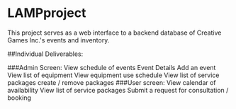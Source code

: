 # LAMPproject

This project serves as a web interface to a backend database of Creative Games Inc.'s events and inventory.


##Individual Deliverables:

###Admin Screen:
View schedule of events
Event Details
Add an event
View list of equipment
View equipment use schedule
View list of service packages
create / remove packages
###User screen:
View calendar of availability
View list of service packages
Submit a request for consultation / booking
